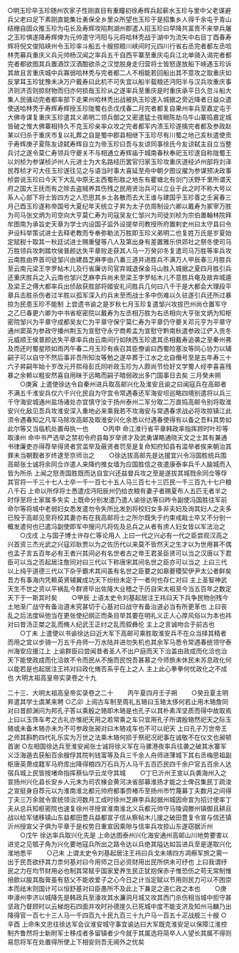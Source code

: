 <!-- { "loadSidebar": true } -->
○明玉珍卒玉珍随州农家子性刚直目有重瞳初徐寿辉兵起蕲水玉珍与里中父老谋避兵父老曰足下素刚直能集壮勇保全乡里众所望也玉珍于是招集乡人得千余屯于青山结栅自固众推玉珍为屯长及寿辉攻陷荆湖州郡遣人招玉珍曰早降共富贵不来举兵屠之玉珍惧遂降寿辉俾为元帅遣守沔阳与元将哈林秃战于湖中为流矢中右目丁酉春寿辉将倪文俊陷峡州令玉珍率斗船五十艘掠粮川峡间时元四川行省右丞完者都左丞哈林秃募兵重庆义兵元帅杨汉闻之率兵五千自西平寨至重庆屯兵江北单骑入谒完者都完者都欲图其兵置酒饮汉酒酣欲杀之汉觉脱身走归营将士皆怒遂放船下峡遇玉珍诉其故且言重庆城中兵寡弱哈林秃与完者都二人不相能若回船出其不意攻之取重庆如反掌耳玉珍犹豫未决万户戴寿曰此机不可失宜以船半载粮还沔阳半与汉兵攻重庆事济则济否则掠财物而归亦何损哉玉珍从之遂率兵至重庆是时重庆承平日久忽斗船大集人民骚动完者都率部下走果州哈林秃出战被执玉珍遂入城据之旁近降者日益众遣使送哈林秃于寿辉寿辉授玉珍陇蜀右丞戊戌春二月完者都复自果州率兵至嘉定屯于大佛寺谋复重庆玉珍遣其义弟明二领兵御之又密遣猛士夜眼陈劫乌牛山寨捣嘉定城皆破之惟大佛寨相持久不克玉珍亲率众攻之完者都军内溃玉珍遂擒完者都及参政赵某以归杀于重庆市复以礼葬之自是蜀中郡县相继下玉珍尽有川蜀之地己亥秋遣使贡于寿辉庚子夏陈友谅弑寿辉自立为帝玉珍曰吾与友谅同事徐氏今友谅弑主自立当整兵讨之遂令莫仁寿领兵守夔关不与相通立寿辉庙于城南春秋奉祀玉珍遂自称陇蜀王以刘桢为参谋桢泸州人元进士为大名路经历罢官归家玉珍攻重庆道经泸州部将刘泽民荐桢才可大任玉珍遂往见之与语当时事大喜延至舟中朝夕图议擢为参谋预决政事桢尝说玉珍曰今天下大乱中原无主西蜀形胜之地东有瞿塘北有剑门沃野千里所谓天府之国大王抚而有之除去盗贼养其伤残之民用贤治兵可以立业于此之时不称大号以系人心部下将士皆四方之人恐思其乡土各散而去大王谁与建国乎玉珍善之壬寅春三月己酉玉珍遂称帝国号大夏纪年天统立子昇为太子仿周制设六卿以戴寿为冢宰万胜为司马张文炳为司空向大亨莫仁寿为司寇吴友仁邹兴为司徒刘桢为宗伯置翰林院拜牟图南为承旨史天章为学士内设国子监外设提举司教授所府置剌史州曰太守县曰令尹设科举策试进士去释老教而专奉弥勒法万胜即玉珍义弟明二也复姓万氏是岁夏始定赋税十取其一秋廷试进士赐重璧等八人及第出身有差置雅乐供郊社之祭冬使司马万胜领兵攻刺踏坎侯普颜达失平章败走获其人马一万癸卯冬复遣司马万胜等率兵攻云南胜由界首司徒邹兴由建昌芝麻李由八番三道并进胜兵不满万人甲辰春三月胜兵至云南元梁王孛罗帖木儿及行省廉访司官弃城退保金马山胜入城据之夏四月胜引兵还重庆胜兵之入云南也邹兴芝麻李兵尚未至梁王孛罗帖木儿不意胜兵奄及故弃城遁及梁王之傅大都率兵出侦敌获胜部将姬安礼问胜兵几何曰八千于是大都会大理段平章兵击胜杀伤者过半胜以孤军深入约兵未至而战士多中伤难以久驻遂引兵还所过暴掠为民患玉珍不能制  上尝遗书谕之是岁秋七月玉珍复遣邹兴攻拔巴州尚仓置军守之乙巳春更六卿为中书省枢密院以戴寿为左丞相万胜为右丞相向大亨张文炳为知枢密院邹兴为平章守成都吴友仁为平章守保宁莫仁寿为平章仍守夔关邓元亨为平章守通州窦英为参政守播州荆玉为宣慰守永宁商希孟为宣慰守黔南秋遣参政江俨入贡冬元威顺王侯普颜达失平章率兵由云南间行如陕西玉珍遣其丞相戴寿追袭之至秦州弗及而还时蜀星陨如雨丙午春二月玉珍有疾召其臣僚谕曰西蜀险塞汝等同心协力以辅嗣子可以自守不然后事非吾所知汝等勉之遂卒葬于江水之北自僭号至是五年寿三十六子昇嗣年始十岁改元开熙母彭氏同听政玉珍为人颇尚节俭好文学蜀人经李喜喜残暴之余赖以粗安然喜自用昧于远略而嗣子暗弱政出多门国事日去矣
三月癸未朔
　　○庚寅  上遣使徐达令自秦州进兵取高邮兴化及淮安且谕之曰闻寇兵在高邮者不满五千淮安兵仅六千兴化民自为守宜令常遇春还军海安坝巡略四境别遣将以兵三千守海安城通州盐场诸处亦宜慎守汝于扬州泰州二军分取二万直捣高邮令别将取淮安兴化敌见吾兵攻淮安深入重地必来乘我若不攻海安与常遇春求战必将攻掠镇江此须令遇春知之凡军马除攻高邮及取淮安兴化余悉以付遇春使得有以备之吾料其势如此尔等又当临机处置毋执一也
　　○丙申  命江淮行省平章韩政率指挥顾时叶珍等取濠州  命中书严选举之禁初令府县每岁举贤才及武勇谋略通晓天文之士其有兼通书律廉吏亦得荐举得贤者赏滥举及蔽贤者罚至是复命知府知县有滥举者俟来朝治其罪未当朝觐者岁终逮至京师治之
　　○徐达拔高邮先是达援宜兴令冯国胜统兵围高邮张士诚将余同佥诈遣人来降约推女墙为应国胜信之夜遣康泰率兵千人踰城而入皆为所杀  上闻之怒责国胜既而达自宜兴还益督兵攻之至是遂拔其城戮余同佥等俘其官将一千三十七人士卒一千一百七十五人马三百七十三匹民一千三百九十七户粮八千石  上命以所俘将士悉遣戍沔阳辰州仍给衣粮有妻子者赐夏布人五匹无者半之时俘至将士家属多失实  上既命分别发遣乃遣人谕徐达等曰昨令副使冯国胜往军前命尔等将城中老弱妇女悉发遣勿令失所比发到将校妇女多非夫妇及询其妇人之夫多已殁于高邮见至将校其妻亦有在我高邮将士之所尔既失于约束戒戢士卒又不分别一概发遣何也已遣冯副使即军中搜问凡将佐及总兵之从者有虏人妇女皆以军法治之
　　○戊戌  上与国子博士许存仁等论用人  上曰一代之兴必有一代之臣尝观汉高之兴首资三杰光武之兴寇邓耿贾以为之佐历代以来莫不皆然天之生才以为世用甚不偶也孟子言五百年必有王者兴其间必有名世者古之帝王君圣臣贤可以当之汉唐以下君臣可以当之否起居注詹同对曰三代以下称唐宋其间名世之臣亦可以当之  上曰三代以上纯乎道德三代以下杂乎霸术其间虽有名世之臣要之如皋夔稷契伊尹太公者鲜矣吾方有事海内凭赖英贤辅翼成功天下纷纷未定于一者何也存仁对曰  主上圣智神武天生不世之资以平祸乱今群贤毕出佐隆大业稽之于历自宋太祖至今当五百年之数定天下于一斯其时矣
　　○甲辰  上语太史令刘基起居注王祎曰天下兵争民物创残今土地渐广战守有备治道未究甚切于心基对曰战守有备治道必当有所更革也  上曰丧乱之后法度纵弛当在更张使纪纲正而条目举其要在明礼义正人心厚风俗以为本也祎对曰昔汤正桀之乱而脩人纪武王正纣之乱而叙彝伦  主上之言诚吻合于前古也
　　○丁未  上遣使以书谕徐达曰近大军下高邮可乘胜取淮安兵不在众当择其精者而用之宜以步骑一万五千舟师一万水陆并进勿失机也其余军马悉令常遇春统领守泰州海安应援江上  上谕群臣曰尝闻昔者圣人不出户庭而天下治盖由政成而化洽也治天下能使政成而化洽故不令而民从不施而民悦吾甚慕之今师旅未休民未苏息政化何以能若是也起居注王祎对曰政化脩否系乎在上之人  主上此心拳拳何忧政化之不成也
大明太祖高皇帝实录卷之十九


二十三、大明太祖高皇帝实录卷之二十
　　丙午夏四月壬子朔
　　○癸丑夏主明昇遣其学士虞某来聘
○乙卯  上阅古车制至周礼五辂曰玉辂太侈何若止用木辂詹同对曰昔颜渊问为邦孔子答以乘殷之辂即木辂是也孔子以其朴素浑坚质而得中故取焉  上曰以玉饰车考之古礼亦惟祀天用之若常乘之车只宜用孔子所谓殷辂然祀天之际玉辂或未备木辂亦未为不可参政张昶对曰木辂戎车也不可以祀天  上曰孔子万世帝王之师其斟酌四代礼乐实为万世之法乘木辂何损于祭祀况祀事在诚敬不在仪文也昶顿首谢
○左相国徐达兵至淮安闻张士诚将徐义军在马骡港夜率兵往袭之破其水寨军义泛海遁去获船百余艘俘其院判钱富等及兵三千余人舟师进薄城下其右丞梅思祖副枢唐英萧成籍军马府库出降得粮四万石兵万人马千五百匹民四千余户官五百余人达宿兵城上民皆按堵命指挥蔡仙华云龙守其城
　　○丁巳沂州王宣以兵袭海州入之宣扬州兴化县长安乡人元末为司农椽会黄河决省部募淮扬才能之士俾召集民丁疏浚之宣挺身自荐元以为淮南淮北都元帅府都事赍楮币至扬州市竹蔑募丁夫数月之间得丁夫三万余就令宣统领治河数月工成时徐州芝麻李兵起据州城因命宣为招讨使率丁夫从总兵知枢密院也速复徐州寻授宣淮南淮北义兵都元帅守马陵调滕州镇御且耕且战以给军储移镇山东益都田豊兵益都宣子信从察帖木儿援之破田豊复令宣与信还镇沂州授宣父子俱为平章于是权势日重宣因乘隙与信率兵攻掠山东遂窃据沂州
　　○戊午  徐达率兵取兴化先是  上命达图泰州兴化海安通州高邮山川地势要害以进览之见瓠子角为兴化要地寇兵所出之路令达以兵绝其隘达如旨进兵至是遂取兴化淮地悉平
　　○己未  上谓太史令刘基起居注王祎曰兵戈未靖四方凋瘵军旅之需一出于民吾欲纾其力柰何基对曰今用师之日必资财用出民所供未可纾也  上曰我谓纾民之力在均节财用必也制其常赋乎国家爱养生民正犹抱保赤子惟恐伤之苟无常制惟掊歛以朘其脂膏虽有慈父不能收爱子之心今日之计当定赋以节用则民力可以不困崇本而祛末则国计可以恒舒基对曰臣愚所不及此上下兼足之道仁政之本也
　　○庚申濠州李济以城降先是韩政兵至濠攻其水濂洞月城又攻其西门杀伤相当城中拒守甚坚政乃督顾时以云梯炮石四面并攻时孙德崖久已死城中度不能支济及知州马麟乃出降得官一百七十三人马一千四百九十民九百三十九户马一百五十疋战舰三十艘
○辛酉  上命朱文忠往徐达军会议淮安城守事宜谕达曰大军既克淮安足以保障江淮控制齐鲁然将士新附军士移戍者多留镇者少今就于其属选将简卒人人望长其属不得则易怨将军在处置得所使上下相安则吾无阃外之忧矣
